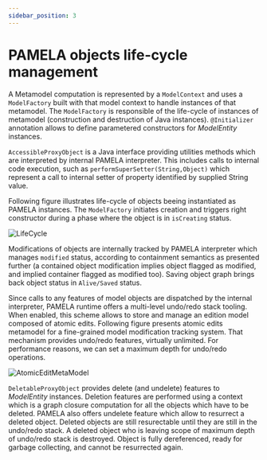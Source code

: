 ```yaml
---
sidebar_position: 3
---
```


# PAMELA objects life-cycle management

A Metamodel computation is represented by a `ModelContext` and uses a `ModelFactory` built with that model context to handle instances of that metamodel. The `ModelFactory` is responsible of the life-cycle of instances of metamodel (construction and destruction of Java instances). `@Initializer` annotation allows to define parametered constructors for *ModelEntity* instances.

`AccessibleProxyObject` is a Java interface providing utilities methods which are interpreted by internal PAMELA interpreter. This includes calls to internal code execution, such as `performSuperSetter(String,Object)` which represent a call to internal setter of property identified by supplied String value.

Following figure illustrates life-cycle of objects beeing instantiated as PAMELA instances. The `ModelFactory` initiates creation and triggers right constructor during a phase where the object is in `isCreating` status.

![LifeCycle](https://support.openflexo.org/images/components/pamela/LifeCycle.png)

Modifications of objects are internally tracked by PAMELA interpreter which manages `modified` status, according to containment semantics as presented further (a contained object modification implies object flagged as modified, and implied container flagged as modified too). Saving object graph brings back object status in `Alive/Saved` status.

Since calls to any features of model objects are dispatched by the internal interpreter, PAMELA runtime offers a multi-level undo/redo stack tooling. When enabled, this scheme allows to store and manage an edition model composed of atomic edits. Following figure presents atomic edits metamodel for a fine-grained model modification tracking system. That mechanism provides undo/redo features, virtually unlimited. For performance reasons, we can set a maximum depth for undo/redo operations.

![AtomicEditMetaModel](https://support.openflexo.org/images/components/pamela/AtomicEditMetaModel.png)

`DeletableProxyObject` provides delete (and undelete) features to *ModelEntity* instances. Deletion features are performed using a context which is a graph closure computation for all the objects which have to be deleted. PAMELA also offers undelete feature which allow to resurrect a deleted object. Deleted objects are still resurectable until they are still in the undo/redo stack. A deleted object who is leaving scope of maximum depth of undo/redo stack is destroyed. Object is fully dereferenced, ready for garbage collecting, and cannot be resurrected again.


    
  
